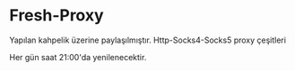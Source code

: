 # Fresh-Proxy
Yapılan kahpelik üzerine paylaşılmıştır. Http-Socks4-Socks5 proxy çeşitleri

Her gün saat 21:00'da yenilenecektir.
